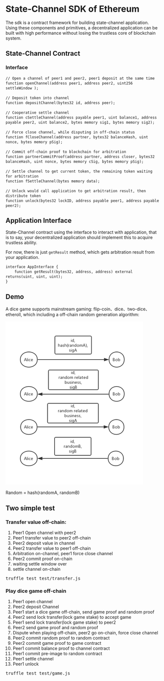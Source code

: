 # State-Channel SDK of Ethereum 

The sdk is a contract framework for building state-channel application. Using these components and primitives, a decentralized application can be built with high performance without losing the trustless core of blockchain system.

## State-Channel Contract

### Interface

```solidity
// Open a channel of peer1 and peer2, peer1 deposit at the same time
function openChannel(address peer1, address peer2, uint256 settleWindow );

// Deposit token into channel
function depositChannel(bytes32 id, address peer);

// Cooperative settle channel
function cSettleChannel(address payable peer1, uint balance1, address payable peer2, uint balance2, bytes memory sig1, bytes memory sig2);

// Force close channel, while disputing in off-chain status
function fCloseChannel(address partner, bytes32 balanceHash, uint nonce, bytes memory pSig);

// Commit off-chain proof to blockchain for arbitration
function partnerCommitProof(address partner, address closer, bytes32 balanceHash, uint nonce, bytes memory cSig, bytes memory pSig);

// Settle channel to get current token, the remaining token waiting for arbitration
function fSettleChannel(bytes memory data);

// Unlock would call application to get arbitration result, then distribute token
function unlock(bytes32 lockID, address payable peer1, address payable peer2);
```

## Application Interface
State-Channel contract using the interface to interact with application, that is to say, your decentralized application should implement this to acquire trustless ability.

For now, there is just `getResult` method, which gets arbitration result from your application.

```solidity
interface AppInterface {
    function getResult(bytes32, address, address) external returns(uint, uint, uint);
}
```

## Demo
A dice game supports mainstream gaming: flip-coin、dice、two-dice、etheroll, which including a off-chain random generation algorithm:

![Figure 1.](docs/random.png)

Random = hash(randomA, randomB)

## Two simple test

### Transfer value off-chain:
 1. Peer1 Open channel with peer2
 2. Peer1 transfer value to peer2 off-chain
 3. Peer2 deposit value in channel
 4. Peer2 transfer value to peer1 off-chain
 5. Arbitration on-channel, peer1 force close channel
 6. Peer2 commit proof on-chain
 7. waiting settle window over
 8. settle channel on-chain

<pre>
truffle test test/transfer.js
</pre>

 ### Play dice game off-chain
 1. Peer1 open channel
 2. Peer2 deposit Channel
 3. Peer1 start a dice game off-chain, send game proof and random proof
 4. Peer2 send lock transfer(lock game stake) to accept game
 5. Peer1 send lock transfer(lock game stake) to peer2
 6. Peer2 send game proof and random proof
 7. Dispute when playing off-chain, peer2 go on-chain, force close channel 
 8. Peer2 commit random proof to random contract
 9. Peer2 commit game proof to game contract
 10. Peer1 commit balance proof to channel contract
 11. Peer1 commit pre-image to random contract
 12. Peer1 settle channel
 13. Peer1 unlock

<pre>
truffle test test/game.js
</pre>